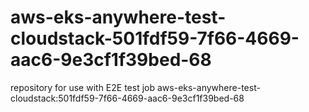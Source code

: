 # aws-eks-anywhere-test-cloudstack-501fdf59-7f66-4669-aac6-9e3cf1f39bed-68
repository for use with E2E test job aws-eks-anywhere-test-cloudstack:501fdf59-7f66-4669-aac6-9e3cf1f39bed-68
